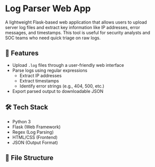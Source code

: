 # Log Parser Web App

A lightweight Flask-based web application that allows users to upload server log files and extract key information like IP addresses, error messages, and timestamps. This tool is useful for security analysts and SOC teams who need quick triage on raw logs.

## 🔧 Features

- Upload `.log` files through a user-friendly web interface
- Parse logs using regular expressions
  - Extract IP addresses
  - Extract timestamps
  - Identify error strings (e.g., 404, 500, etc.)
- Export parsed output to downloadable JSON

## 🛠 Tech Stack

- Python 3
- Flask (Web Framework)
- Regex (Log Parsing)
- HTML/CSS (Frontend)
- JSON (Output Format)

## 📁 File Structure

